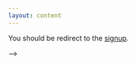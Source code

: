 ```yaml
---
layout: content
---
```


<!-- Thank you for your interest in the Automated Amphibians. We're currently at
capacity, and unable to take additional students. 

At this time, [Frog Force is still accepting new
members](https://frogforce503.org/page-newmember-interest.html) who apply and
are willing to meet the requirements.   

https://aa-8426.org/sign-up

-->

You should be redirect to the [signup](https://forms.gle/2RKSYhJorrU9t8Vf8).


<script>
    window.location = "https://forms.gle/2RKSYhJorrU9t8Vf8";
</script>
-->
